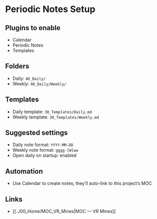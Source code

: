 # Periodic Notes Setup

## Plugins to enable
- Calendar
- Periodic Notes
- Templates

## Folders
- Daily: `40_Daily/`
- Weekly: `40_Daily/Weekly/`

## Templates
- Daily template: `30_Templates/Daily.md`
- Weekly template: `30_Templates/Weekly.md`

## Suggested settings
- Daily note format: `YYYY-MM-DD`
- Weekly note format: `gggg-[W]ww`
- Open daily on startup: enabled

## Automation
- Use Calendar to create notes; they’ll auto-link to this project’s MOC

## Links
- [[../00_Home/MOC_VR_Mines|MOC — VR Mines]]
